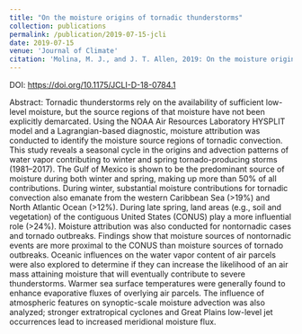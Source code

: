 ```yaml
---
title: "On the moisture origins of tornadic thunderstorms"
collection: publications
permalink: /publication/2019-07-15-jcli
date: 2019-07-15
venue: 'Journal of Climate'
citation: 'Molina, M. J., and J. T. Allen, 2019: On the moisture origins of tornadic thunderstorms. <i>Journal of Climate</i>. 32, 4321-4346.'
---
```


DOI: <https://doi.org/10.1175/JCLI-D-18-0784.1>

Abstract: Tornadic thunderstorms rely on the availability of sufficient low-level moisture, but the source regions of that moisture have not been explicitly demarcated. Using the NOAA Air Resources Laboratory HYSPLIT model and a Lagrangian-based diagnostic, moisture attribution was conducted to identify the moisture source regions of tornadic convection. This study reveals a seasonal cycle in the origins and advection patterns of water vapor contributing to winter and spring tornado-producing storms (1981–2017). The Gulf of Mexico is shown to be the predominant source of moisture during both winter and spring, making up more than 50% of all contributions. During winter, substantial moisture contributions for tornadic convection also emanate from the western Caribbean Sea (>19%) and North Atlantic Ocean (>12%). During late spring, land areas (e.g., soil and vegetation) of the contiguous United States (CONUS) play a more influential role (>24%). Moisture attribution was also conducted for nontornadic cases and tornado outbreaks. Findings show that moisture sources of nontornadic events are more proximal to the CONUS than moisture sources of tornado outbreaks. Oceanic influences on the water vapor content of air parcels were also explored to determine if they can increase the likelihood of an air mass attaining moisture that will eventually contribute to severe thunderstorms. Warmer sea surface temperatures were generally found to enhance evaporative fluxes of overlying air parcels. The influence of atmospheric features on synoptic-scale moisture advection was also analyzed; stronger extratropical cyclones and Great Plains low-level jet occurrences lead to increased meridional moisture flux.
